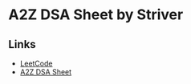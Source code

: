 # A2Z DSA Sheet by Striver

## Links
- [LeetCode](https://leetcode.com/aakankshsingh02/)
- [A2Z DSA Sheet](https://takeuforward.org/strivers-a2z-dsa-course/strivers-a2z-dsa-course-sheet-2/)
